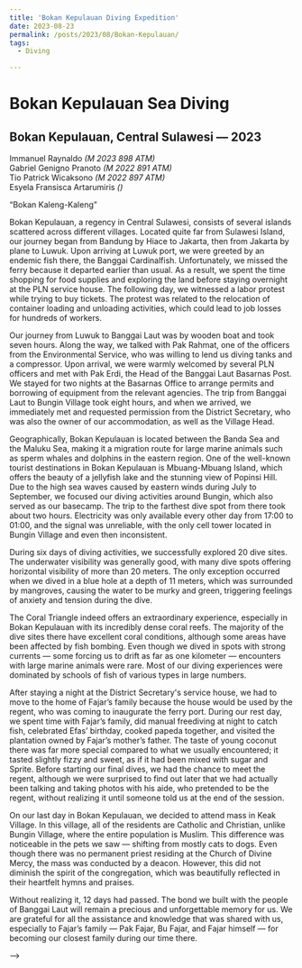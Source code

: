 ```yaml
---
title: 'Bokan Kepulauan Diving Expedition'
date: 2023-08-23
permalink: /posts/2023/08/Bokan-Kepulauan/
tags:
  - Diving

---
```


Bokan Kepulauan Sea Diving  
======
Bokan Kepulauan, Central Sulawesi — 2023
------

Immanuel Raynaldo *(M 2023 898 ATM)*  
Gabriel Genigno Pranoto *(M 2022 891 ATM)*  
Tio Patrick Wicaksono *(M 2022 897 ATM)*  
Esyela Fransisca Artarumiris *()*

“Bokan Kaleng-Kaleng”

Bokan Kepulauan, a regency in Central Sulawesi, consists of several islands scattered across different villages. Located quite far from Sulawesi Island, our journey began from Bandung by Hiace to Jakarta, then from Jakarta by plane to Luwuk. Upon arriving at Luwuk port, we were greeted by an endemic fish there, the Banggai Cardinalfish. Unfortunately, we missed the ferry because it departed earlier than usual. As a result, we spent the time shopping for food supplies and exploring the land before staying overnight at the PLN service house. The following day, we witnessed a labor protest while trying to buy tickets. The protest was related to the relocation of container loading and unloading activities, which could lead to job losses for hundreds of workers.

Our journey from Luwuk to Banggai Laut was by wooden boat and took seven hours. Along the way, we talked with Pak Rahmat, one of the officers from the Environmental Service, who was willing to lend us diving tanks and a compressor. Upon arrival, we were warmly welcomed by several PLN officers and met with Pak Erdi, the Head of the Banggai Laut Basarnas Post. We stayed for two nights at the Basarnas Office to arrange permits and borrowing of equipment from the relevant agencies. The trip from Banggai Laut to Bungin Village took eight hours, and when we arrived, we immediately met and requested permission from the District Secretary, who was also the owner of our accommodation, as well as the Village Head.  

Geographically, Bokan Kepulauan is located between the Banda Sea and the Maluku Sea, making it a migration route for large marine animals such as sperm whales and dolphins in the eastern region. One of the well-known tourist destinations in Bokan Kepulauan is Mbuang-Mbuang Island, which offers the beauty of a jellyfish lake and the stunning view of Popinsi Hill. Due to the high sea waves caused by eastern winds during July to September, we focused our diving activities around Bungin, which also served as our basecamp. The trip to the farthest dive spot from there took about two hours. Electricity was only available every other day from 17:00 to 01:00, and the signal was unreliable, with the only cell tower located in Bungin Village and even then inconsistent.

During six days of diving activities, we successfully explored 20 dive sites. The underwater visibility was generally good, with many dive spots offering horizontal visibility of more than 20 meters. The only exception occurred when we dived in a blue hole at a depth of 11 meters, which was surrounded by mangroves, causing the water to be murky and green, triggering feelings of anxiety and tension during the dive.

The Coral Triangle indeed offers an extraordinary experience, especially in Bokan Kepulauan with its incredibly dense coral reefs. The majority of the dive sites there have excellent coral conditions, although some areas have been affected by fish bombing. Even though we dived in spots with strong currents — some forcing us to drift as far as one kilometer — encounters with large marine animals were rare. Most of our diving experiences were dominated by schools of fish of various types in large numbers.  

After staying a night at the District Secretary's service house, we had to move to the home of Fajar’s family because the house would be used by the regent, who was coming to inaugurate the ferry port. During our rest day, we spent time with Fajar’s family, did manual freediving at night to catch fish, celebrated Efas’ birthday, cooked papeda together, and visited the plantation owned by Fajar’s mother’s father. The taste of young coconut there was far more special compared to what we usually encountered; it tasted slightly fizzy and sweet, as if it had been mixed with sugar and Sprite. Before starting our final dives, we had the chance to meet the regent, although we were surprised to find out later that we had actually been talking and taking photos with his aide, who pretended to be the regent, without realizing it until someone told us at the end of the session.

On our last day in Bokan Kepulauan, we decided to attend mass in Keak Village. In this village, all of the residents are Catholic and Christian, unlike Bungin Village, where the entire population is Muslim. This difference was noticeable in the pets we saw — shifting from mostly cats to dogs. Even though there was no permanent priest residing at the Church of Divine Mercy, the mass was conducted by a deacon. However, this did not diminish the spirit of the congregation, which was beautifully reflected in their heartfelt hymns and praises.

Without realizing it, 12 days had passed. The bond we built with the people of Banggai Laut will remain a precious and unforgettable memory for us. We are grateful for all the assistance and knowledge that was shared with us, especially to Fajar’s family — Pak Fajar, Bu Fajar, and Fajar himself — for becoming our closest family during our time there.

<!-- <div style="display: flex; flex-wrap: wrap; gap: 10px;">
  <img src="images/Bokan-Kepulauan/1.jpg" alt="Photo 1" width="250" />
  <img src="images/Bokan-Kepulauan/2.jpg" alt="Photo 2" width="250" />
  <img src="images/Bokan-Kepulauan/3.jpg" alt="Photo 3" width="250" />
  <img src="images/Bokan-Kepulauan/4.jpg" alt="Photo 4" width="250" />
</div> --> -->
